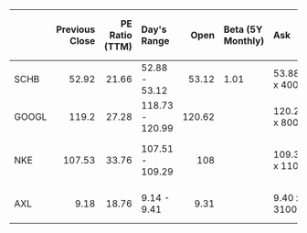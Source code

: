 |       |   Previous Close |   PE Ratio (TTM) | Day's Range     |   Open | Beta (5Y Monthly)   | Ask           | Avg. Volume   | Volume       | Yield   | YTD Daily Total Return   | 52 Week Range   | Bid           | Net Assets   | Forward Dividend & Yield   | EPS (TTM)   | Earnings Date               | Market Cap   |
|:------|-----------------:|-----------------:|:----------------|-------:|:--------------------|:--------------|:--------------|:-------------|:--------|:-------------------------|:----------------|:--------------|:-------------|:---------------------------|:------------|:----------------------------|:-------------|
| SCHB  |            52.92 |            21.66 | 52.88 - 53.12   |  53.12 | 1.01                | 53.88 x 4000  | 694,890       | 0.03%        | 1.47%   | 18.99%                   | 40.92 - 53.43   | 52.76 x 1800  | 23B          |                            |             |                             |              |
| GOOGL |           119.2  |            27.28 | 118.73 - 120.99 | 120.62 |                     | 120.24 x 800  | 34,547,588    | N/A          |         |                          | 83.34 - 129.04  | 120.06 x 900  |              | N/A (N/A)                  | 4.40        | Jul 25, 2023                | 1.526T       |
| NKE   |           107.53 |            33.76 | 107.51 - 109.29 | 108    |                     | 109.39 x 1100 | 8,072,658     | Jun 02, 2023 |         |                          | 82.22 - 131.31  | 109.06 x 1300 |              | 1.36 (1.26%)               | 3.23        | Sep 27, 2023 - Oct 02, 2023 | 167.624B     |
| AXL   |             9.18 |            18.76 | 9.14 - 9.41     |   9.31 |                     | 9.40 x 3100   | 1,200,633     | Dec 04, 2008 |         |                          | 6.61 - 11.96    | 9.15 x 900    |              | N/A (N/A)                  | 0.49        | Aug 04, 2023                | 1.075B       |
